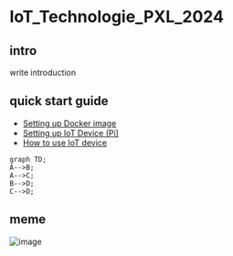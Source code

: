 # IoT_Technologie_PXL_2024
## intro
write introduction

## quick start guide 
- [Setting up Docker image](Docs/Set_Up_Dev_PC.md) 
- [Setting up IoT Device (Pi)](Docs/Set_Up_Pi.md)
- [How to use IoT device](Docs/How_to_use_IoT_Device.md)

```mermaid
graph TD;
A-->B;
A-->C;
B-->D;
C-->D;
```

## meme 

![image](https://github.com/SeppeBudenaers/IoT_Technologie_PXL_2024/assets/101107875/f6152518-8eed-45db-8248-a9c1e50854f7)
